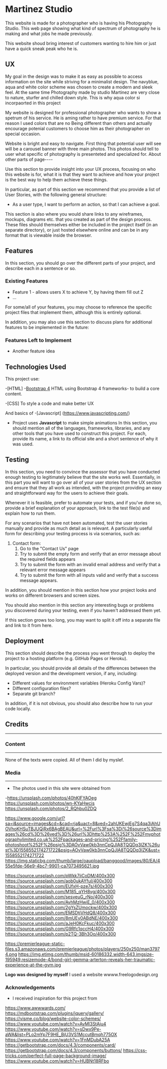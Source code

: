 # Martinez Studio

This website is made for a photographer who is having his Photography Studio.
This web page showing what kind of spectrum of photography he is making and what jobs he made previously.

This website shoud bring interest of customers wanting to hire him or just have a quick sneak peak who he is.

 
## UX 

My goal in the design was to make it as easy as possible to access information on the site while striving for a minimalist design. The navyblue, aqua and white color scheme was chosen to create a modern and sleek feel. At the same time Photography made by studio Martinez are very close to nature, sturfer and chilled down style. This is why aqua color si incorpaorted in this project
 
My website is designed for professional photographer who wants to show a spetrum of his service.
He is aming rather to have premium service. For that reason I used colors that are no
Being different than others and actually encourage potenial customers to choose him as their photographer on special occasion.

Website is bright and easy to navigate. First thing that potential user will see will be a carousel banner with three main photos.
This photos should tell to user what specific of photography is presenteted and specialized for.
About other parts of page----


Use this section to provide insight into your UX process, focusing on who this website is for, what it is that they want to achieve and how your project is the best way to help them achieve these things.

In particular, as part of this section we recommend that you provide a list of User Stories, with the following general structure:
- As a user type, I want to perform an action, so that I can achieve a goal.

This section is also where you would share links to any wireframes, mockups, diagrams etc. that you created as part of the design process. These files should themselves either be included in the project itself (in an separate directory), or just hosted elsewhere online and can be in any format that is viewable inside the browser.

## Features

In this section, you should go over the different parts of your project, and describe each in a sentence or so.
 
### Existing Features
- Feature 1 - allows users X to achieve Y, by having them fill out Z
- ...

For some/all of your features, you may choose to reference the specific project files that implement them, although this is entirely optional.

In addition, you may also use this section to discuss plans for additional features to be implemented in the future:

### Features Left to Implement
- Another feature idea

## Technologies Used

This project use:

-[HTML] 
-[Bootstrap 4](https://getbootstrap.com/docs/4.0/getting-started/introduction)
HTML using Bootstrap 4 frameworks- to build a core content.

-[CSS]
To style a code and make better UX

And basics of -[Javascript] (https://www.javascripting.com/)
- Project uses **Javascript** to make simple animations
In this section, you should mention all of the languages, frameworks, libraries, and any other tools that you have used to construct this project. For each, provide its name, a link to its official site and a short sentence of why it was used.

## Testing

In this section, you need to convince the assessor that you have conducted enough testing to legitimately believe that the site works well. Essentially, in this part you will want to go over all of your user stories from the UX section and ensure that they all work as intended, with the project providing an easy and straightforward way for the users to achieve their goals.

Whenever it is feasible, prefer to automate your tests, and if you've done so, provide a brief explanation of your approach, link to the test file(s) and explain how to run them.

For any scenarios that have not been automated, test the user stories manually and provide as much detail as is relevant. A particularly useful form for describing your testing process is via scenarios, such as:

1. Contact form:
    1. Go to the "Contact Us" page
    2. Try to submit the empty form and verify that an error message about the required fields appears
    3. Try to submit the form with an invalid email address and verify that a relevant error message appears
    4. Try to submit the form with all inputs valid and verify that a success message appears.

In addition, you should mention in this section how your project looks and works on different browsers and screen sizes.

You should also mention in this section any interesting bugs or problems you discovered during your testing, even if you haven't addressed them yet.

If this section grows too long, you may want to split it off into a separate file and link to it from here.

## Deployment

This section should describe the process you went through to deploy the project to a hosting platform (e.g. GitHub Pages or Heroku).

In particular, you should provide all details of the differences between the deployed version and the development version, if any, including:
- Different values for environment variables (Heroku Config Vars)?
- Different configuration files?
- Separate git branch?

In addition, if it is not obvious, you should also describe how to run your code locally.


## Credits
---


### Content
---
None of the texts were copied. All of them I did by myslef.

### Media
---
- The photos used in this site were obtained from

-https://unsplash.com/photos/40hKlFYAOeg
https://unsplash.com/photos/wn-KYaHwcis
https://unsplash.com/photos/2_RQhbu0ZDQ

https://www.google.com/url?sa=i&source=images&cd=&cad=rja&uact=8&ved=2ahUKEwjEg7S4qa3iAhUOVhoKHSuTBJUQjRx6BAgBEAU&url=%2Furl%3Fsa%3Di%26source%3Dimages%26cd%3D%26ved%3D%26url%3Dhttp%253A%252F%252Fmyphotographylimited.co.uk%252Fpackages-and-pricing%252Ffamily-photoshoot%252F%26psig%3DAOvVaw0kb3nnCpQJlA8TQQDq3IZK%26ust%3D1558552174271722&psig=AOvVaw0kb3nnCpQJlA8TQQDq3IZK&ust=1558552174271722
https://img.staticbg.com/thumb/large/oaupload/banggood/images/80/EA/455e5fde-56e9-4bc7-9901-ca7073495621.jpg


https://source.unsplash.com/pWkk7iiCoDM/400x300
https://source.unsplash.com/aob0ukAYfuI/400x300
https://source.unsplash.com/EUfxH-pze7s/400x300
https://source.unsplash.com/M185_qYH8vg/400x300
https://source.unsplash.com/sesveuG_rNo/400x300
https://source.unsplash.com/AvhMzHwiE_0/400x300
https://source.unsplash.com/2gYsZUmockw/400x300
https://source.unsplash.com/EMSDtjVHdQ8/400x300
https://source.unsplash.com/8mUEy0ABdNE/400x300
https://source.unsplash.com/aJeH0KcFkuc/400x300
https://source.unsplash.com/G9Rfc1qccH4/400x300
https://source.unsplash.com/p2TQ-3Bh3Oo/400x300

https://premierleague-static-files.s3.amazonaws.com/premierleague/photos/players/250x250/man37974.png
https://img.etimg.com/thumb/msid-60186332,width-643,imgsize-195949,resizemode-4/bond-girl-gemma-arterton-reveals-her-traumatic-experience-at-the-gym.jpg


**Logo was designed by myself**
I used a website wwww.freelogodesign.org



### Acknowledgements

- I received inspiration for this project from

https://www.awwwards.com/
https://mdbootstrap.com/plugins/jquery/gallery/
https://visme.co/blog/website-color-schemes/
https://www.youtube.com/watch?v=AvMl3StAju4
https://www.youtube.com/watch?v=sDwx9Pe-aWA&list=PLo2mYp7F9HE_BjU3VS1MccutBmqh775OX
https://www.youtube.com/watch?v=1FnMDubA25A
https://getbootstrap.com/docs/4.3/components/card/
https://getbootstrap.com/docs/4.3/components/buttons/
https://css-tricks.com/perfect-full-page-background-image/
https://www.youtube.com/watch?v=HUBNt18RFbo


